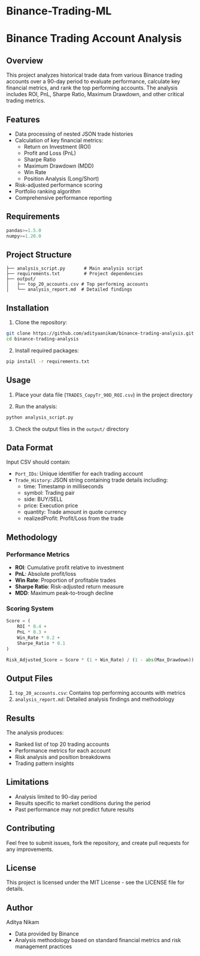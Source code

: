 # Binance-Trading-ML
# Binance Trading Account Analysis

## Overview
This project analyzes historical trade data from various Binance trading accounts over a 90-day period to evaluate performance, calculate key financial metrics, and rank the top performing accounts. The analysis includes ROI, PnL, Sharpe Ratio, Maximum Drawdown, and other critical trading metrics.

## Features
- Data processing of nested JSON trade histories
- Calculation of key financial metrics:
  - Return on Investment (ROI)
  - Profit and Loss (PnL)
  - Sharpe Ratio
  - Maximum Drawdown (MDD)
  - Win Rate
  - Position Analysis (Long/Short)
- Risk-adjusted performance scoring
- Portfolio ranking algorithm
- Comprehensive performance reporting

## Requirements
```python
pandas>=1.5.0
numpy>=1.20.0
```

## Project Structure
```
├── analysis_script.py       # Main analysis script
├── requirements.txt         # Project dependencies
├── output/
│   ├── top_20_accounts.csv # Top performing accounts
│   └── analysis_report.md  # Detailed findings
```

## Installation
1. Clone the repository:
```bash
git clone https://github.com/adityaanikam/binance-trading-analysis.git
cd binance-trading-analysis
```

2. Install required packages:
```bash
pip install -r requirements.txt
```

## Usage
1. Place your data file (`TRADES_CopyTr_90D_ROI.csv`) in the project directory

2. Run the analysis:
```bash
python analysis_script.py
```

3. Check the output files in the `output/` directory

## Data Format
Input CSV should contain:
- `Port_IDs`: Unique identifier for each trading account
- `Trade_History`: JSON string containing trade details including:
  - time: Timestamp in milliseconds
  - symbol: Trading pair
  - side: BUY/SELL
  - price: Execution price
  - quantity: Trade amount in quote currency
  - realizedProfit: Profit/Loss from the trade

## Methodology

### Performance Metrics
- **ROI**: Cumulative profit relative to investment
- **PnL**: Absolute profit/loss
- **Win Rate**: Proportion of profitable trades
- **Sharpe Ratio**: Risk-adjusted return measure
- **MDD**: Maximum peak-to-trough decline

### Scoring System
```python
Score = (
    ROI * 0.4 +
    PnL * 0.3 +
    Win_Rate * 0.2 +
    Sharpe_Ratio * 0.1
)

Risk_Adjusted_Score = Score * (1 + Win_Rate) / (1 - abs(Max_Drawdown))
```

## Output Files
1. `top_20_accounts.csv`: Contains top performing accounts with metrics
2. `analysis_report.md`: Detailed analysis findings and methodology

## Results
The analysis produces:
- Ranked list of top 20 trading accounts
- Performance metrics for each account
- Risk analysis and position breakdowns
- Trading pattern insights

## Limitations
- Analysis limited to 90-day period
- Results specific to market conditions during the period
- Past performance may not predict future results

## Contributing
Feel free to submit issues, fork the repository, and create pull requests for any improvements.

## License
This project is licensed under the MIT License - see the LICENSE file for details.

## Author
Aditya Nikam


- Data provided by Binance
- Analysis methodology based on standard financial metrics and risk management practices
